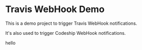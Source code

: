 # Travis WebHook Demo

This is a demo project to trigger Travis WebHook notifications.

It's also used to trigger Codeship WebHook notifications.

hello
